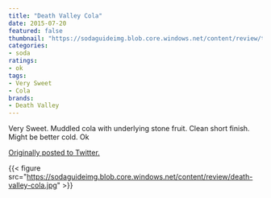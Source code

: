 ```yaml
---
title: "Death Valley Cola"
date: 2015-07-20
featured: false
thumbnail: "https://sodaguideimg.blob.core.windows.net/content/review/thumbs/death-valley-cola.jpg"
categories:
- soda
ratings:
- ok
tags:
- Very Sweet
- Cola
brands:
- Death Valley
---
```


Very Sweet. Muddled cola with underlying stone fruit. Clean short finish. Might be better cold. Ok

[Originally posted to Twitter.](https://twitter.com/Cavorter/status/623181446153285632)

{{< figure src="https://sodaguideimg.blob.core.windows.net/content/review/death-valley-cola.jpg" >}}


